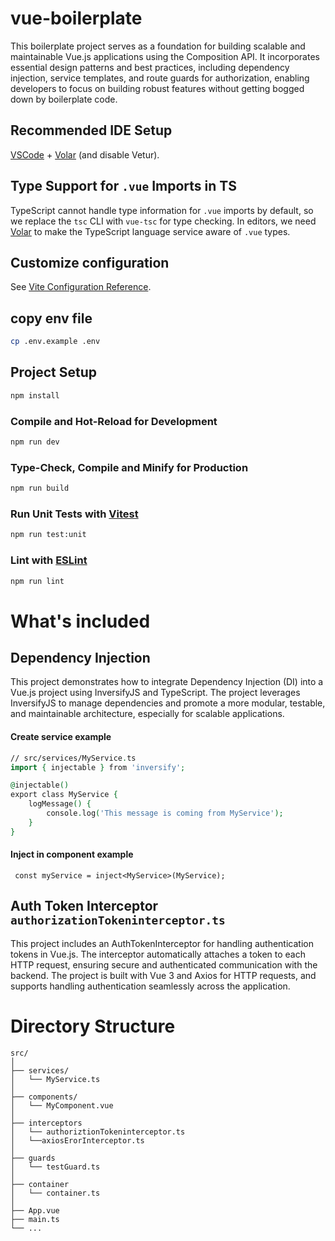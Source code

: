 # vue-boilerplate

This boilerplate project serves as a foundation for building scalable and maintainable Vue.js applications using the Composition API. It incorporates essential design patterns and best practices, including dependency injection, service templates, and route guards for authorization, enabling developers to focus on building robust features without getting bogged down by boilerplate code.

## Recommended IDE Setup

[VSCode](https://code.visualstudio.com/) + [Volar](https://marketplace.visualstudio.com/items?itemName=Vue.volar) (and disable Vetur).

## Type Support for `.vue` Imports in TS

TypeScript cannot handle type information for `.vue` imports by default, so we replace the `tsc` CLI with `vue-tsc` for type checking. In editors, we need [Volar](https://marketplace.visualstudio.com/items?itemName=Vue.volar) to make the TypeScript language service aware of `.vue` types.

## Customize configuration

See [Vite Configuration Reference](https://vite.dev/config/).

## copy env file
```sh
cp .env.example .env
```

## Project Setup
```sh
npm install
```

### Compile and Hot-Reload for Development

```sh
npm run dev
```

### Type-Check, Compile and Minify for Production

```sh
npm run build
```

### Run Unit Tests with [Vitest](https://vitest.dev/)

```sh
npm run test:unit
```

### Lint with [ESLint](https://eslint.org/)

```sh
npm run lint
```
# What's included
## Dependency Injection
This project demonstrates how to integrate Dependency Injection (DI) into a Vue.js project using InversifyJS and TypeScript. The project leverages InversifyJS to manage dependencies and promote a more modular, testable, and maintainable architecture, especially for scalable applications.
#### Create service example
```agda
// src/services/MyService.ts
import { injectable } from 'inversify';

@injectable()
export class MyService {
    logMessage() {
        console.log('This message is coming from MyService');
    }
}
```

#### Inject in component example
`` const myService = inject<MyService>(MyService);``

## Auth Token Interceptor `authorizationTokeninterceptor.ts`
This project includes an AuthTokenInterceptor for handling authentication tokens in Vue.js. The interceptor automatically attaches a token to each HTTP request, ensuring secure and authenticated communication with the backend. The project is built with Vue 3 and Axios for HTTP requests, and supports handling authentication seamlessly across the application.

# Directory Structure
```plaintext
src/
│
├── services/         
│   └── MyService.ts  
│
├── components/        
│   └── MyComponent.vue 
│
├── interceptors           
│   └── authoriztionTokeninterceptor.ts
│   └──axiosErorInterceptor.ts
│
├── guards           
│   └── testGuard.ts
│
├── container           
│   └── container.ts
│      
├── App.vue          
├── main.ts   
└── ...
